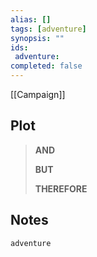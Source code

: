 ```yaml
---
alias: []
tags: [adventure]
synopsis: ""
ids: 
 adventure: 
completed: false
---
```

[[Campaign]]

## Plot

>
>
>
>**AND** 
>
>**BUT** 
>
>**THEREFORE** 
>


## Notes


```RpgManager
adventure
```